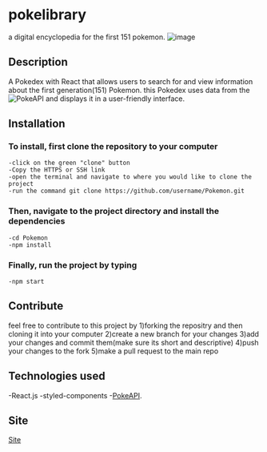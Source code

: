 # pokelibrary
a digital encyclopedia for the first 151 pokemon.
![image](https://user-images.githubusercontent.com/108766758/222988739-b80ea013-6939-441e-b3ad-aa9af435ecb5.png)

## Description
A Pokedex with React that allows users to search for and view information about the first generation(151) Pokemon. this Pokedex uses data from the ![PokeAPI](https://pokeapi.co/) and displays it in a user-friendly interface.

## Installation
### To install, first clone the repository to your computer
    -click on the green "clone" button
    -Copy the HTTPS or SSH link
    -open the terminal and navigate to where you would like to clone the project
    -run the command git clone https://github.com/username/Pokemon.git
    
### Then, navigate to the project directory and install the dependencies
    -cd Pokemon
    -npm install

### Finally, run the project by typing
    -npm start
    
## Contribute
feel free to contribute to this project by
   1)forking the repositry and then cloning it into your computer
   2)create a new branch for your changes
   3)add your changes and commit them(make sure its short and descriptive)
   4)push your changes to the fork
   5)make a pull request to the main repo

## Technologies used
  -React.js
  -styled-components
  -[PokeAPI](https://pokeapi.co/).

## Site
[Site](https://pokelibrary.netlify.app/)
